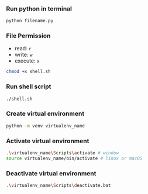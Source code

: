### Run python in terminal
```bash
python filename.py
```

### File Permission
- read: `r`
- write: `w`
- execute: `x`

```bash
chmod +x shell.sh
```
### Run shell script
```bash
./shell.sh
```

### Create virtual environment
```bash
python -m venv virtualenv_name
```

### Activate virtual environment
```bash
.\virtualenv_name\Scripts\activate # window
source virtualenv_name/bin/activate # linux or macOS
``` 

### Deactivate virtual environment
```bash
.\virtualenv_name\Scripts\deactivate.bat
```

